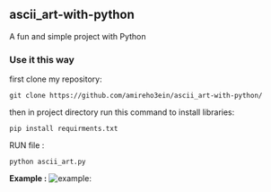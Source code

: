 ## **ascii_art-with-python**

A fun and simple project with Python

### **Use it this way**

first clone my repository:
```
git clone https://github.com/amireho3ein/ascii_art-with-python/
```
then in project directory run this command to install libraries:
```
pip install requirments.txt
```
RUN file :
```
python ascii_art.py
```

**Example :**
![example:](https://img.techpowerup.org/201029/projectascii.jpg)




